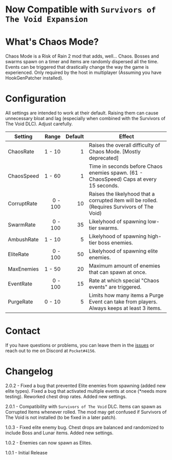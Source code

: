 # Now Compatible with `Survivors of The Void Expansion`

# What's Chaos Mode?
Chaos Mode is a Risk of Rain 2 mod that adds, well... Chaos. Bosses and swarms spawn on a timer and items are randomly dispersed all the time. Events can be triggered that drastically change the way the game is experienced. Only required by the host in multiplayer (Assuming you have HookGenPatcher installed).

# Configuration
All settings are intended to work at their default. Raising them can cause unnecessary bloat and lag (especially when combined with the Survivors of The Void DLC). Adjust carefully.

Setting | Range | Default | Effect
---|---:|---:|---
ChaosRate | 1 - 10 | 1 | Raises the overall difficulty of Chaos Mode. [Mostly deprecated]
ChaosSpeed | 1 - 60 | 1 | Time in seconds before Chaos enemies spawn. (61 - ChaosSpeed) Caps at every 15 seconds.
CorruptRate | 0 - 100 | 10 | Raises the likelyhood that a corrupted item will be rolled. (Requires Survivors of The Void)
SwarmRate | 0 - 100 | 35 | Likelyhood of spawning low-tier swarms.
AmbushRate | 1 - 10 | 5 | Likelyhood of spawning high-tier boss enemies.
EliteRate | 0 - 100 | 50 | Likelyhood of spawning elite enemies.
MaxEnemies | 1 - 50 | 20 | Maximum amount of enemies that can spawn at once.
EventRate | 0 - 100 | 15 | Rate at which special "Chaos events" are triggered.
PurgeRate| 0 - 10 | 5 | Limits how many items a Purge Event can take from players. Always keeps at least 3 items.

# Contact
If you have questions or problems, you can leave them in the [issues](https://github.com/bryantBaumgartner/chaosMode/issues) or reach out to me on Discord at `Pocket#4156`.

# Changelog
2.0.2 - Fixed a bug that prevented Elite enemies from spawning (added new elite types). Fixed a bug that activated multiple events at once (*needs more testing). Reworked chest drop rates. Added new settings.

2.0.1 - Compatibility with `Survivors of The Void` DLC. Items can spawn as Corrupted Items whenever rolled. The mod may get confused if Survivors of The Void is not installed (to be fixed in a later patch).

1.0.3 - Fixed elite enemy bug. Chest drops are balanced and randomized to include Boss and Lunar items. Added new settings.

1.0.2 - Enemies can now spawn as Elites.   

1.0.1 - Initial Release
